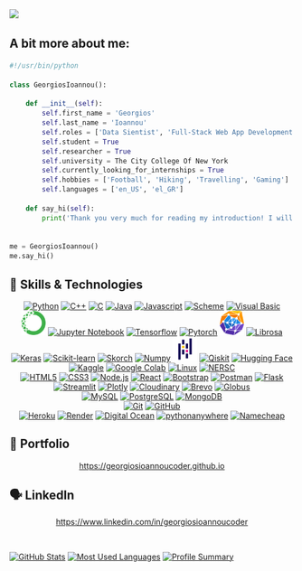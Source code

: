 <img src="https://github.com/GeorgiosIoannouCoder/GeorgiosIoannouCoderPublic/blob/main/Georgios_Ioannou_README.gif"/>

## A bit more about me:

```python
#!/usr/bin/python

class GeorgiosIoannou():

    def __init__(self):
        self.first_name = 'Georgios'
        self.last_name = 'Ioannou'
        self.roles = ['Data Sientist', 'Full-Stack Web App Development']
        self.student = True
        self.researcher = True
        self.university = The City College Of New York
        self.currently_looking_for_internships = True
        self.hobbies = ['Football', 'Hiking', 'Travelling', 'Gaming']
        self.languages = ['en_US', 'el_GR']

    def say_hi(self):
        print('Thank you very much for reading my introduction! I will be more than happy to work on a project together!')


me = GeorgiosIoannou()
me.say_hi()
```

## 🧰 Skills & Technologies

<p align="center">
    <a href="https://www.python.org/"><img src="https://www.vectorlogo.zone/logos/python/python-icon.svg" alt="Python" width="43" height="43"></a>
    <a href="https://en.cppreference.com/w/"><img src="https://upload.wikimedia.org/wikipedia/commons/1/18/ISO_C%2B%2B_Logo.svg" alt="C++" width="43" height="43"></a>
    <a href="https://en.cppreference.com/w/c/language"><img src="https://upload.wikimedia.org/wikipedia/commons/1/18/C_Programming_Language.svg" alt="C" width="43" height="43"></a>
    <a href="https://www.java.com/en/"><img src="https://www.vectorlogo.zone/logos/java/java-icon.svg" alt="Java" width="43" height="43"></a>
    <a href="https://www.javascript.com/"><img src="https://vectorwiki.com/images/G9sE3__javascript.svg" alt="Javascript" width="43" height="43"></a>
    <a href="https://docs.racket-lang.org/r5rs/index.html"><img src="https://upload.wikimedia.org/wikipedia/commons/3/39/Lambda_lc.svg" alt="Scheme" width="43" height="43"></a>
    <a href="https://learn.microsoft.com/en-us/dotnet/visual-basic/"><img src="https://www.vectorlogo.zone/logos/microsoft_vb/microsoft_vb-icon.svg" alt="Visual Basic" width="43" height="43"></a>
    <br />
    <a href="https://www.anaconda.com/"><img src="https://raw.githubusercontent.com/devicons/devicon/55609aa5bd817ff167afce0d965585c92040787a/icons/anaconda/anaconda-original.svg" alt="Anaconda" width="43" height="43"></a>
    <a href="https://jupyter.org/"><img src="https://www.vectorlogo.zone/logos/jupyter/jupyter-icon.svg" alt="Jupyter Notebook" width="43" height="43"></a>
    <a href="https://www.tensorflow.org/"><img src="https://www.vectorlogo.zone/logos/tensorflow/tensorflow-icon.svg" alt="Tensorflow" width="43" height="43"></a>
    <a href="https://pytorch.org/"><img src="https://www.vectorlogo.zone/logos/pytorch/pytorch-icon.svg" alt="Pytorch" width="43" height="43"></a>
    <a href="https://pytorch-geometric.readthedocs.io/en/latest/"><img src="https://raw.githubusercontent.com/pyg-team/pyg_sphinx_theme/master/pyg_sphinx_theme/static/img/pyg_logo.png" alt="Pytorch Geometric" width="43" height="43"></a>
    <a href="https://librosa.org/doc/latest/index.html"><img src="https://avatars.githubusercontent.com/u/18124827?s=200&v=4" alt="Librosa" width="43" height="43"></a>
    <a href="https://keras.io/"><img src="https://raw.githubusercontent.com/valohai/ml-logos/d8dfb916e50a93a41f3b1ed2ca7bd3dbc77030a2/keras.svg" alt="Keras" width="43" height="43"></a>
    <a href="https://scikit-learn.org/stable/"><img src="https://upload.wikimedia.org/wikipedia/commons/0/05/Scikit_learn_logo_small.svg" alt="Scikit-learn" width="53" height="53"></a>
    <a href="https://skorch.readthedocs.io/en/stable/"><img src="https://avatars.githubusercontent.com/u/47992320?s=200&v=4" alt="Skorch" width="43" height="43"></a>
    <a href="https://numpy.org/"><img src="https://www.vectorlogo.zone/logos/numpy/numpy-icon.svg" alt="Numpy" width="43" height="43"></a>
    <a href="https://pandas.pydata.org/"><img src="https://raw.githubusercontent.com/devicons/devicon/55609aa5bd817ff167afce0d965585c92040787a/icons/pandas/pandas-original.svg" alt="Pandas" width="43" height="43"></a>
    <a href="https://qiskit.org/"><img src="https://upload.wikimedia.org/wikipedia/commons/5/51/Qiskit-Logo.svg" alt="Qiskit" width="43" height="43"></a>
    <a href="https://huggingface.co/"><img src="https://avatars.githubusercontent.com/u/25720743?s=200&v=4" alt="Hugging Face" width="43" height="43"></a>
    <a href="https://www.kaggle.com/"><img src="https://www.vectorlogo.zone/logos/kaggle/kaggle-icon.svg" alt="Kaggle" width="43" height="43"></a>
    <a href="https://colab.google/"><img src="https://colab.research.google.com/img/colab_favicon_256px.png" alt="Google Colab" width="41" height="43"></a>
    <a href="https://www.linux.org/"><img src="https://www.vectorlogo.zone/logos/linux/linux-icon.svg" alt="Linux" width="43" height="43"></a>
    <a href="https://www.nersc.gov/"><img src="https://yt3.googleusercontent.com/ytc/APkrFKYK3y75KOUhzTAxFHTe3EAY5FLlXQfMYQdnce9M=s900-c-k-c0x00ffffff-no-rj" alt="NERSC" width="43" height="43"></a>
    <br />
    <a href="https://developer.mozilla.org/en-US/docs/Web/HTML"><img src="https://www.vectorlogo.zone/logos/w3_html5/w3_html5-icon.svg" alt="HTML5" width="43" height="43"></a>
    <a href="https://developer.mozilla.org/en-US/docs/Web/CSS"><img src="https://www.vectorlogo.zone/logos/w3_css/w3_css-icon.svg" alt="CSS3" width="43" height="43"></a>
    <a href="https://nodejs.org/en"><img src="https://www.vectorlogo.zone/logos/nodejs/nodejs-horizontal.svg" alt="Node.js" width="110" height="50"></a>
    <a href="https://react.dev/"><img src="https://www.vectorlogo.zone/logos/reactjs/reactjs-icon.svg" alt="React" width="43" height="43"></a>
    <a href="https://getbootstrap.com/"><img src="https://upload.vectorlogo.zone/logos/getbootstrap/images/987f8f6c-263a-47b1-a85d-853cfca215d9.svg" alt="Bootstrap" width="47" height="47"></a>
    <a href="https://www.postman.com/"><img src="https://www.vectorlogo.zone/logos/getpostman/getpostman-icon.svg" alt="Postman" width="43" height="43"></a>
    <a href="https://flask.palletsprojects.com/en/2.3.x/"><img src="https://www.vectorlogo.zone/logos/pocoo_flask/pocoo_flask-icon.svg" alt="Flask" width="43" height="43"></a>
    <a href="https://streamlit.io/"><img src="https://raw.githubusercontent.com/gilbarbara/logos/bea0759cf5fbfaad7e92e6032ff9481dd82de561/logos/streamlit.svg" alt="Streamlit" width="43" height="43"></a>
    <a href="https://plotly.com/"><img src="https://www.vectorlogo.zone/logos/plot_ly/plot_ly-icon.svg" alt="Plotly" width="43" height="43"></a>
    <a href="https://cloudinary.com/"><img src="https://raw.githubusercontent.com/gilbarbara/logos/bea0759cf5fbfaad7e92e6032ff9481dd82de561/logos/cloudinary-icon.svg" alt="Cloudinary" width="43" height="43"></a>
    <a href="https://www.brevo.com/"><img src="https://cdn.shopify.com/app-store/listing_images/79794a9fb07b6edc28ca3ce5ff5fef4a/icon/CMDSgsTx-f4CEAE=.png" alt="Brevo" width="43" height="43"></a>
    <a href="https://www.globus.org/"><img src="https://www.globus.org/assets/images/logo_globus-solid.svg" alt="Globus" width="53" height="53"></a>
    <br />
    <a href="https://www.mysql.com/"><img src="https://www.vectorlogo.zone/logos/mysql/mysql-icon.svg" alt="MySQL" width="43" height="43"></a>
    <a href="https://www.postgresql.org/"><img src="https://www.vectorlogo.zone/logos/postgresql/postgresql-icon.svg" alt="PostgreSQL" width="43" height="43"></a>
    <a href="https://www.mongodb.com/"><img src="https://www.vectorlogo.zone/logos/mongodb/mongodb-icon.svg" alt="MongoDB" width="43" height="43"/></a>
    <br />
    <a href="https://git-scm.com/"><img src="https://www.vectorlogo.zone/logos/git-scm/git-scm-icon.svg" alt="Git" width="47" height="47"></a>
    <a href="https://github.com/"><img src="https://brandeps.com/logo-download/G/GitHub-Icon-logo-vector-01.svg" alt="GitHub" width="43" height="43"></a>
    <br />
    <a href="https://www.heroku.com/"><img src="https://www.vectorlogo.zone/logos/heroku/heroku-icon.svg" alt="Heroku" width="43" height="43"></a>
    <a href="https://render.com/"><img src="https://redwoodjs.com/images/3p-logos/render.svg" alt="Render" width="43" height="43"></a>
    <a href="https://www.digitalocean.com/"><img src="https://www.vectorlogo.zone/logos/digitalocean/digitalocean-icon.svg" alt="Digital Ocean" width="43" height="43"></a>
    <a href="https://www.pythonanywhere.com/"><img src="https://raw.githubusercontent.com/simple-icons/simple-icons/fdbaaa2d5f994288cf998080060c578417f0071f/icons/pythonanywhere.svg" alt="pythonanywhere" width="43" height="43"></a>
    <a href="https://www.namecheap.com/"><img src="https://raw.githubusercontent.com/detain/svg-logos/af43b58bee054f40b2c215d97b983d03b190f0d4/svg/n/namecheap.svg" alt="Namecheap" width="53" height="43"></a>
</p>

## 💼 Portfolio

<p align="center">
    <a href="https://georgiosioannoucoder.github.io">https://georgiosioannoucoder.github.io</a>
</p>

## 🗣 LinkedIn

<p align="center">
    <a href="https://www.linkedin.com/in/georgiosioannoucoder">https://www.linkedin.com/in/georgiosioannoucoder</a>
</p>

<br />

[![GitHub Stats](https://github-readme-stats.vercel.app/api?username=GeorgiosIoannouCoder&show=reviews,discussions_started,discussions_answered&hide_rank=true&show_icons=true&theme=transparent)](https://github.com/GeorgiosIoannouCoder)
[![Most Used Languages](https://github-readme-stats.vercel.app/api/top-langs/?username=GeorgiosIoannouCoder&hide_progress=true&theme=transparent)](https://github.com/GeorgiosIoannouCoder)
[![Profile Summary](https://github-profile-summary-cards.vercel.app/api/cards/profile-details?username=GeorgiosIoannouCoder)](https://github.com/GeorgiosIoannouCoder)

<!--### Hi there 👋-->

<!--
**GeorgiosIoannouCoder/GeorgiosIoannouCoder** is a ✨ _special_ ✨ repository because its `README.md` (this file) appears on your GitHub profile.

Here are some ideas to get you started:

- 🔭 I’m currently working on ...
- 🌱 I’m currently learning ...
- 👯 I’m looking to collaborate on ...
- 🤔 I’m looking for help with ...
- 💬 Ask me about ...
- 📫 How to reach me: ...
- 😄 Pronouns: ...
- ⚡ Fun fact: ...
-->
